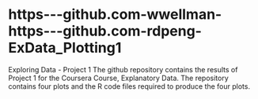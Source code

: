 https---github.com-wwellman-https---github.com-rdpeng-ExData_Plotting1
======================================================================

Exploring Data - Project 1
The github repository contains the results of Project 1 for the Coursera Course, Explanatory Data.  The repository contains 
four plots and the R code files required to produce the four plots.
